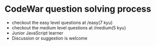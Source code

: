 # CodeWar question solving process
- checkout the easy level questions at /easy(7 kyu)
- checkout the medium level questions at /medium(5 kyu)
- Junior JavaScript learner 
- Discussion or suggestion is welcome